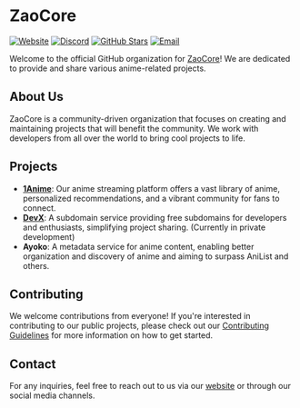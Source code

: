 # ZaoCore

[![Website](https://img.shields.io/website?url=https%3A%2F%2Fzaocore.com&label=Website&style=for-the-badge)](https://zaocore.com)
[![Discord](https://img.shields.io/discord/1345337589132951594?style=for-the-badge&logo=discord&logoColor=white&label=Discord)](https://dsc.gg/zaocore)
[![GitHub Stars](https://img.shields.io/github/stars/ZaoCoreLabs?style=for-the-badge&logo=github)](https://github.com/ZaoCoreLabs)
[![Email](https://img.shields.io/badge/Email-support%40zaocore.com-blue?style=for-the-badge&logo=gmail)](mailto:support@zaocore.com)

Welcome to the official GitHub organization for [ZaoCore](https://zaocore.com)! We are dedicated to provide and share various anime-related projects.

## About Us

ZaoCore is a community-driven organization that focuses on creating and maintaining projects that will benefit the community. We work with developers from all over the world to bring cool projects to life.

## Projects

- **[1Anime](https://github.com/1Anime)**: Our anime streaming platform offers a vast library of anime, personalized recommendations, and a vibrant community for fans to connect.
- **[DevX](https://github.com/ZaoCoreLabs/DevX)**: A subdomain service providing free subdomains for developers and enthusiasts, simplifying project sharing. (Currently in private development)
- **Ayoko**: A metadata service for anime content, enabling better organization and discovery of anime and aiming to surpass AniList and others.

## Contributing

We welcome contributions from everyone! If you're interested in contributing to our public projects, please check out our [Contributing Guidelines](CONTRIBUTING.md) for more information on how to get started.

## Contact

For any inquiries, feel free to reach out to us via our [website](https://zaocore.com) or through our social media channels.
